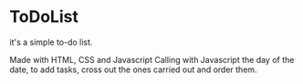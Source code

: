 # ToDoList

it's a simple to-do list.

Made with HTML, CSS and Javascript
Calling with Javascript the day of the date, to add tasks, cross out the ones carried out and order them.
